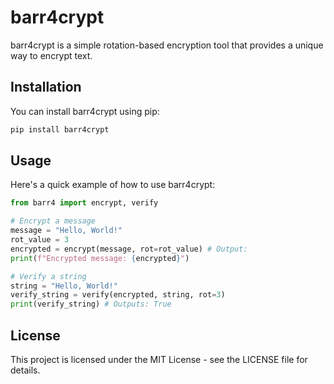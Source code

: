 # barr4crypt

barr4crypt is a simple rotation-based encryption tool that provides a unique way to encrypt text.

## Installation

You can install barr4crypt using pip:

```py
pip install barr4crypt
```

## Usage

Here's a quick example of how to use barr4crypt:

```python
from barr4 import encrypt, verify

# Encrypt a message
message = "Hello, World!"
rot_value = 3
encrypted = encrypt(message, rot=rot_value) # Output: 
print(f"Encrypted message: {encrypted}")

# Verify a string
string = "Hello, World!"
verify_string = verify(encrypted, string, rot=3)
print(verify_string) # Outputs: True
```

## License

This project is licensed under the MIT License - see the LICENSE file for details.
